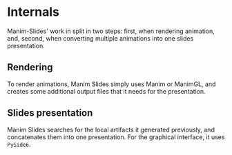 # Internals

Manim-Slides' work in split in two steps: first, when rendering animation, and, second, when converting multiple animations into one slides presentation.

## Rendering

To render animations, Manim Slides simply uses Manim or ManimGL, and creates some additional output files that it needs for the presentation.

## Slides presentation

Manim Slides searches for the local artifacts it generated previously, and concatenates them into one presentation. For the graphical interface, it uses `PySide6`.
